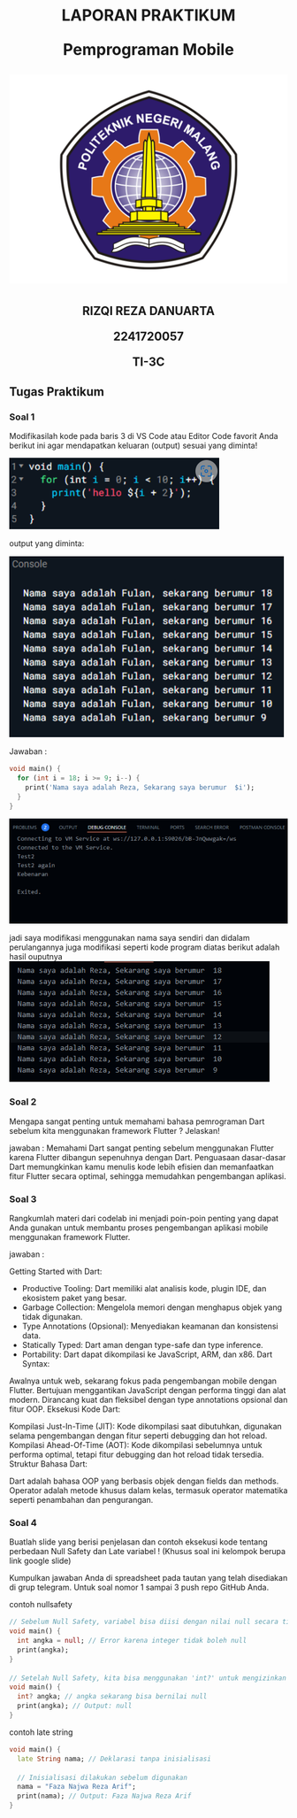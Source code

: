<h1 align="center">

LAPORAN PRAKTIKUM

Pemprograman Mobile

<img src="Logo Polinema (Politeknik Negeri Malang).png" alt="Logo Polinema" width="550" />

<h2 align="center">

RIZQI REZA DANUARTA

2241720057

TI-3C

## Tugas Praktikum

### Soal 1

Modifikasilah kode pada baris 3 di VS Code atau Editor Code favorit Anda berikut ini agar mendapatkan keluaran (output) sesuai yang diminta!

![alt text](image.png)

output yang diminta:

![alt text](image-1.png)

Jawaban :

```dart
void main() {
  for (int i = 18; i >= 9; i--) {
    print('Nama saya adalah Reza, Sekarang saya berumur  $i');
  }
}
```

![alt text](image-3.png)

jadi saya modifikasi menggunakan nama saya sendiri dan didalam perulangannya juga modifikasi seperti kode program diatas berikut adalah hasil ouputnya
![alt text](image-2.png)

### Soal 2

Mengapa sangat penting untuk memahami bahasa pemrograman Dart sebelum kita menggunakan framework Flutter ? Jelaskan!

jawaban : Memahami Dart sangat penting sebelum menggunakan Flutter karena Flutter dibangun sepenuhnya dengan Dart. Penguasaan dasar-dasar Dart memungkinkan kamu menulis kode lebih efisien dan memanfaatkan fitur Flutter secara optimal, sehingga memudahkan pengembangan aplikasi.

### Soal 3

Rangkumlah materi dari codelab ini menjadi poin-poin penting yang dapat Anda gunakan untuk membantu proses pengembangan aplikasi mobile menggunakan framework Flutter.

jawaban :

Getting Started with Dart:

- Productive Tooling: Dart memiliki alat analisis kode, plugin IDE, dan ekosistem paket yang besar.
- Garbage Collection: Mengelola memori dengan menghapus objek yang tidak digunakan.
- Type Annotations (Opsional): Menyediakan keamanan dan konsistensi data.
- Statically Typed: Dart aman dengan type-safe dan type inference.
- Portability: Dart dapat dikompilasi ke JavaScript, ARM, dan x86.
  Dart Syntax:

Awalnya untuk web, sekarang fokus pada pengembangan mobile dengan Flutter.
Bertujuan menggantikan JavaScript dengan performa tinggi dan alat modern.
Dirancang kuat dan fleksibel dengan type annotations opsional dan fitur OOP.
Eksekusi Kode Dart:

Kompilasi Just-In-Time (JIT): Kode dikompilasi saat dibutuhkan, digunakan selama pengembangan dengan fitur seperti debugging dan hot reload.
Kompilasi Ahead-Of-Time (AOT): Kode dikompilasi sebelumnya untuk performa optimal, tetapi fitur debugging dan hot reload tidak tersedia.
Struktur Bahasa Dart:

Dart adalah bahasa OOP yang berbasis objek dengan fields dan methods.
Operator adalah metode khusus dalam kelas, termasuk operator matematika seperti penambahan dan pengurangan.

### Soal 4

Buatlah slide yang berisi penjelasan dan contoh eksekusi kode tentang perbedaan Null Safety dan Late variabel ! (Khusus soal ini kelompok berupa link google slide)

Kumpulkan jawaban Anda di spreadsheet pada tautan yang telah disediakan di grup telegram. Untuk soal nomor 1 sampai 3 push repo GitHub Anda.

contoh nullsafety

```dart
// Sebelum Null Safety, variabel bisa diisi dengan nilai null secara tidak aman
void main() {
  int angka = null; // Error karena integer tidak boleh null
  print(angka);
}

// Setelah Null Safety, kita bisa menggunakan 'int?' untuk mengizinkan null pada variabel integer
void main() {
  int? angka; // angka sekarang bisa bernilai null
  print(angka); // Output: null
}

```

contoh late string

```dart
void main() {
  late String nama; // Deklarasi tanpa inisialisasi

  // Inisialisasi dilakukan sebelum digunakan
  nama = "Faza Najwa Reza Arif";
  print(nama); // Output: Faza Najwa Reza Arif
}
```
